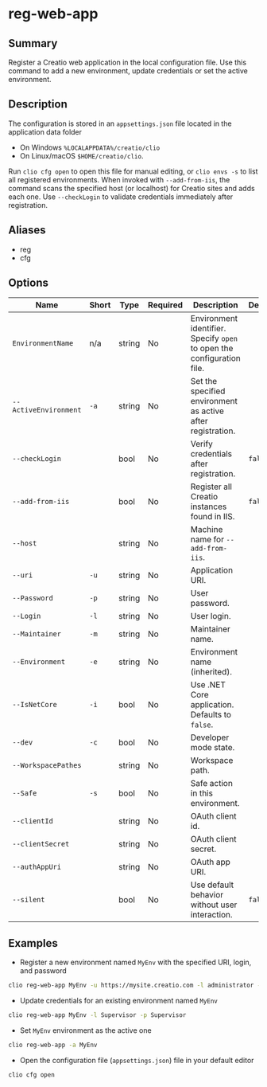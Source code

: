 # reg-web-app

## Summary
Register a Creatio web application in the local configuration file. 
Use this command to add a new environment, update credentials or set the active environment.

## Description
The configuration is stored in an `appsettings.json` file located in the application data folder 
 - On Windows `%LOCALAPPDATA%/creatio/clio` 
 - On Linux/macOS `$HOME/creatio/clio`. 

Run `clio cfg open` to open this file for manual editing, or `clio envs -s` to list all registered environments.
When invoked with `--add-from-iis`, the command scans the specified host (or localhost) for Creatio sites and adds each one. 
Use `--checkLogin` to validate credentials immediately after registration.

## Aliases
- reg
- cfg

## Options

| Name                  | Short | Type   | Required | Description                                                            | Default |
|-----------------------|-------|--------|----------|------------------------------------------------------------------------|---------|
| `EnvironmentName`     | n/a   | string | No       | Environment identifier. Specify `open` to open the configuration file. |         |
| `--ActiveEnvironment` | `-a`  | string | No       | Set the specified environment as active after registration.            |         |
| `--checkLogin`        |       | bool   | No       | Verify credentials after registration.                                 | `false` |
| `--add-from-iis`      |       | bool   | No       | Register all Creatio instances found in IIS.                           | `false` |
| `--host`              |       | string | No       | Machine name for `--add-from-iis`.                                     |         |
| `--uri`               | `-u`  | string | No       | Application URI.                                                       |         |
| `--Password`          | `-p`  | string | No       | User password.                                                         |         |
| `--Login`             | `-l`  | string | No       | User login.                                                            |         |
| `--Maintainer`        | `-m`  | string | No       | Maintainer name.                                                       |         |
| `--Environment`       | `-e`  | string | No       | Environment name (inherited).                                          |         |
| `--IsNetCore`         | `-i`  | bool   | No       | Use .NET Core application. Defaults to `false`.                        |         |
| `--dev`               | `-c`  | bool   | No       | Developer mode state.                                                  |         |
| `--WorkspacePathes`   |       | string | No       | Workspace path.                                                        |         |
| `--Safe`              | `-s`  | bool   | No       | Safe action in this environment.                                       |         |
| `--clientId`          |       | string | No       | OAuth client id.                                                       |         |
| `--clientSecret`      |       | string | No       | OAuth client secret.                                                   |         |
| `--authAppUri`        |       | string | No       | OAuth app URI.                                                         |         |
| `--silent`            |       | bool   | No       | Use default behavior without user interaction.                         | `false` |

## Examples
- Register a new environment named `MyEnv` with the specified URI, login, and password
```bash
clio reg-web-app MyEnv -u https://mysite.creatio.com -l administrator -p password
```
- Update credentials for an existing environment named `MyEnv`
```bash
clio reg-web-app MyEnv -l Supervisor -p Supervisor
```
- Set `MyEnv` environment as the active one
```bash
clio reg-web-app -a MyEnv
```
- Open the configuration file (`appsettings.json`) file in your default editor
```bash
clio cfg open
```
